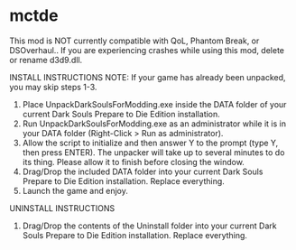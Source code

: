 # mctde
This mod is NOT currently compatible with QoL, Phantom Break, or DSOverhaul.. If you are experiencing crashes while using this mod, delete or rename d3d9.dll.

INSTALL INSTRUCTIONS
NOTE: If your game has already been unpacked, you may skip steps 1-3.

1. Place UnpackDarkSoulsForModding.exe inside the DATA folder of your current Dark Souls Prepare to Die Edition installation.
2. Run UnpackDarkSoulsForModding.exe as an administrator while it is in your DATA folder (Right-Click > Run as administrator).
3. Allow the script to initialize and then answer Y to the prompt (type Y, then press ENTER). The unpacker will take up to several minutes to do its thing. Please allow it to finish before closing the window.
4. Drag/Drop the included DATA folder into your current Dark Souls Prepare to Die Edition installation. Replace everything.
5. Launch the game and enjoy.


UNINSTALL INSTRUCTIONS
1. Drag/Drop the contents of the Uninstall folder into your current Dark Souls Prepare to Die Edition installation. Replace everything.

